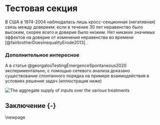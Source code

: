 # Тестовая секция

В США в 1974-2004 наблюдалась лишь кросс-секционная (негативная) связь между доверием: если в течение 30 лет неравенство было высоким, скорее всего и доверие было низким. Нет никаких значимых эффектов на доверие от изменения неравенства во времени [@fairbrotherDoesInequalityErode2013] .

### Дополнительное интересное

А в статье @georgalosTestingEmergenceSpontaneous2020 экспериментально, с помощью сетевого анализа доказано существование спонтанного порядка на примере взаимодействия в условиях решения задач (иллюстрация ниже)

![The aggregate supply of inputs over the various treatments](aggr_supply.png) 

## Заключение {-}
\newpage
